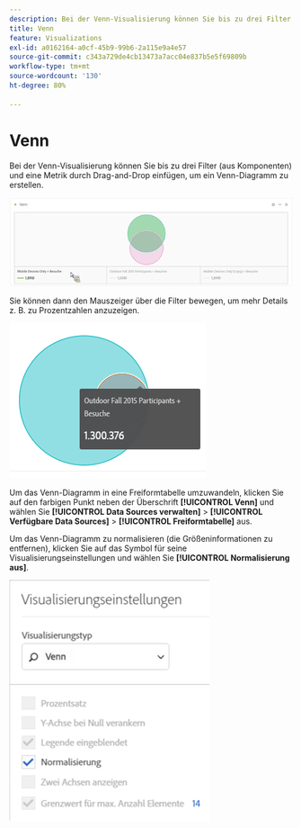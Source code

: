 ```yaml
---
description: Bei der Venn-Visualisierung können Sie bis zu drei Filter (aus Komponenten) und eine Metrik durch Drag-and-Drop einfügen, um ein Venn-Diagramm zu erstellen.
title: Venn
feature: Visualizations
exl-id: a0162164-a0cf-45b9-99b6-2a115e9a4e57
source-git-commit: c343a729de4cb13473a7acc04e837b5e5f69809b
workflow-type: tm+mt
source-wordcount: '130'
ht-degree: 80%

---
```


# Venn

Bei der Venn-Visualisierung können Sie bis zu drei Filter (aus Komponenten) und eine Metrik durch Drag-and-Drop einfügen, um ein Venn-Diagramm zu erstellen.

![Venn-Visualisierung, die drei Filter enthält.](assets/venn.png)

Sie können dann den Mauszeiger über die Filter bewegen, um mehr Details z. B. zu Prozentzahlen anzuzeigen.

![Venn-Visualisierung mit erweiterten Informationen zum Filter für Herbstteilnehmende im Outdoor-Bereich 2015.](assets/venn_hover.png)

Um das Venn-Diagramm in eine Freiformtabelle umzuwandeln, klicken Sie auf den farbigen Punkt neben der Überschrift **[!UICONTROL Venn]** und wählen Sie **[!UICONTROL Data Sources verwalten]** > **[!UICONTROL Verfügbare Data Sources]** > **[!UICONTROL Freiformtabelle]** aus.

Um das Venn-Diagramm zu normalisieren (die Größeninformationen zu entfernen), klicken Sie auf das Symbol für seine Visualisierungseinstellungen und wählen Sie **[!UICONTROL Normalisierung aus]**.

![Option &quot;Visualisierungseinstellungen&quot;für den Visualisierungstyp: Venn-Diagramm.](assets/normalization.png)

